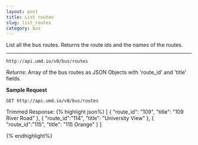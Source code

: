 ```yaml
---
layout: post
title: List routes
slug: list_routes
category: bus
---
```


List all the bus routes. Returns the route ids and the names of the routes.

----

`http://api.umd.io/v0/bus/routes`

*Returns*: Array of the bus routes as JSON Objects with 'route_id' and 'title' fields.

<!-- EXAMPLE -->
**Sample Request**

`GET http://api.umd.io/v0/bus/routes`

Trimmed Response:
{% highlight json%}
[
  {
    "route_id": "109",
    "title": "109 River Road"
  },
  {
    "route_id":"114",
    "title": "University View"
  },
  {
    "route_id":"115",
    "title": "115 Orange"
  }
]

{% endhighlight%}


<!-- END -->